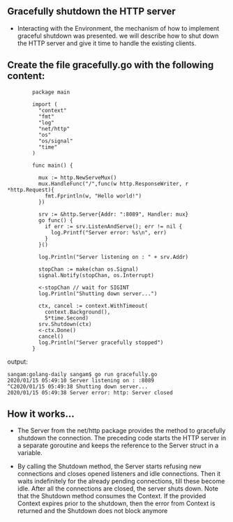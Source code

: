 ## Gracefully shutdown the HTTP server

- Interacting with the Environment, the mechanism of how to implement graceful shutdown was presented. 
 we will describe how to shut down the HTTP server and give it time to handle the existing clients.

## Create the file gracefully.go with the following content:

```
        package main

        import (
          "context"
          "fmt"
          "log"
          "net/http"
          "os"
          "os/signal"
          "time"
        )

        func main() {

          mux := http.NewServeMux()
          mux.HandleFunc("/",func(w http.ResponseWriter, r *http.Request){
            fmt.Fprintln(w, "Hello world!")
          })

          srv := &http.Server{Addr: ":8089", Handler: mux}
          go func() {
            if err := srv.ListenAndServe(); err != nil {
              log.Printf("Server error: %s\n", err)
            }
          }()

          log.Println("Server listening on : " + srv.Addr)

          stopChan := make(chan os.Signal)
          signal.Notify(stopChan, os.Interrupt)

          <-stopChan // wait for SIGINT
          log.Println("Shutting down server...")

          ctx, cancel := context.WithTimeout(
            context.Background(),
            5*time.Second)
          srv.Shutdown(ctx)
          <-ctx.Done()
          cancel()
          log.Println("Server gracefully stopped")
        }

```
output:
```
sangam:golang-daily sangam$ go run gracefully.go
2020/01/15 05:49:10 Server listening on : :8089
^C2020/01/15 05:49:38 Shutting down server...
2020/01/15 05:49:38 Server error: http: Server closed

```

## How it works...

- The Server from the net/http package provides the method to gracefully shutdown the connection. The preceding code starts the HTTP server in a separate goroutine and keeps the reference to the Server struct in a variable. 

- By calling the Shutdown method, the Server starts refusing new connections and closes opened listeners and idle connections. Then it waits indefinitely for the already pending connections, till these become idle. After all the connections are closed, the server shuts down. Note that the Shutdown method consumes the Context. If the provided Context expires prior to the shutdown, 
then the error from Context is returned and the Shutdown does not block anymore
